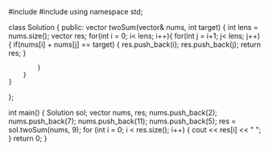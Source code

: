 #include <iostream>
#include <vector>
using namespace std;

class Solution {
public:
    vector<int> twoSum(vector<int>& nums, int target) {
        int lens = nums.size();
        vector<int> res;
        for(int i = 0; i< lens; i++){
            for(int j = i+1; j< lens; j++){
                if(nums[i] + nums[j] == target)
                {
                    res.push_back(i);
                    res.push_back(j);
                    return res;
                }

            }
        }
    }
};

int main()
{
    Solution sol;
    vector<int> nums, res;
    nums.push_back(2);
    nums.push_back(7);
    nums.push_back(11);
    nums.push_back(5);
    res = sol.twoSum(nums, 9);
    for (int i = 0; i < res.size(); i++) {
        cout << res[i] << " ";
    }
    return 0;
}
